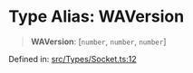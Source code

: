 # Type Alias: WAVersion

> **WAVersion**: \[`number`, `number`, `number`\]

Defined in: [src/Types/Socket.ts:12](https://github.com/Fokusdotid/Baileys/blob/3533fb5d5a1e97f0cc8384505a121b389a346518/src/Types/Socket.ts#L12)

